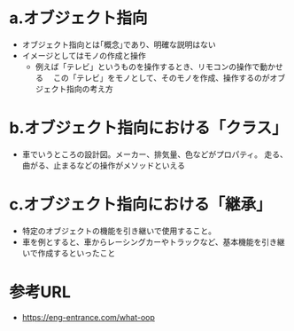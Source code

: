 # a.オブジェクト指向
- オブジェクト指向とは｢概念｣であり、明確な説明はない
- イメージとしてはモノの作成と操作
  - 例えば「テレビ」というものを操作するとき、リモコンの操作で動かせる
  　この「テレビ」をモノとして、そのモノを作成、操作するのがオブジェクト指向の考え方

# b.オブジェクト指向における「クラス」
- 車でいうところの設計図。メーカー、排気量、色などがプロパティ。
  走る、曲がる、止まるなどの操作がメソッドといえる

# c.オブジェクト指向における「継承」
- 特定のオブジェクトの機能を引き継いで使用すること。
- 車を例とすると、車からレーシングカーやトラックなど、基本機能を引き継いで作成するといったこと

# 参考URL
- https://eng-entrance.com/what-oop